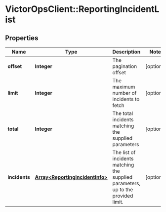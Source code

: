 # VictorOpsClient::ReportingIncidentList

## Properties

| Name          | Type                                                               | Description                                                                       | Notes      |
| ------------- | ------------------------------------------------------------------ | --------------------------------------------------------------------------------- | ---------- |
| **offset**    | **Integer**                                                        | The pagination offset                                                             | [optional] |
| **limit**     | **Integer**                                                        | The maximum number of incidents to fetch                                          | [optional] |
| **total**     | **Integer**                                                        | The total incidents matching the supplied parameters                              | [optional] |
| **incidents** | [**Array&lt;ReportingIncidentInfo&gt;**](ReportingIncidentInfo.md) | The list of incidents matching the supplied parameters, up to the provided limit. | [optional] |
